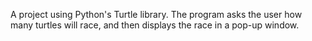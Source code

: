 A project using Python's Turtle library. The program asks the user how many turtles will race, and then displays the race in a pop-up window.
